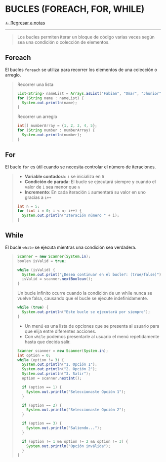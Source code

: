 # BUCLES (FOREACH, FOR, WHILE)

[← Regresar a notas](../../../README.md) <br>

---

> Los bucles permiten iterar un bloque de código varias veces según sea una condición o colección de elementos.

## Foreach
El bucles `foreach` se utiliza para recorrer los elementos de una colección o arreglo.

> Recorrer una lista
>```java
> List<String> nameList = Arrays.asList("Fabian", "Omar", "Jhunior");
> for (String name : nameList) {
>   System.out.println(name);
> }
>```
>
> Recorrer un arreglo
>```java
> int[] numberArray = {1, 2, 3, 4, 5};
> for (String number : numberArray) {
>   System.out.println(number);
> }

## For
El bucle `for` es útil cuando se necesita controlar el número de iteraciones.

> - **Variable contadora**: `i` se inicializa en `0`
> - **Condición de parada**: El bucle se ejecutará siempre y cuando el valor de `i` sea menor que `n`
> - **Incremento**: En cada iteración `i` aumentará su valor en uno gracias a `i++`
>```java
> int n = 5;
> for (int i = 0; i < n; i++) {
>   System.out.println("Iteración número " + i);
> }
>```

## While
El bucle `while` se ejecuta mientras una condición sea verdadera.

>```java
> Scanner = new Scanner(System.in);
> boolen isValid = true;
>
> while (isValid) {
>   System.out.print("¿Desea continuar en el bucle?: (true/false)");
>   isValid = scanner.nextBoolean();
> }
>```
>
> Un bucle infinito ocurre cuando la condición de un while nunca se vuelve falsa, causando que el bucle se ejecute indefinidamente.
>```java
> while (true) {
>   System.out.println("Este bucle se ejecutará por siempre");
> }
>```
>
> - Un menú es una lista de opciones que se presenta al usuario para que elija entre diferentes acciones. 
> - Con `while` podemos presentarle al usuario el menú repetidamente hasta que decida salir. 
>```java
> Scanner scanner = new Scanner(System.in);
> int option = 0;
> while (option != 3) {
>   System.out.println("1. Opción 1");
>   System.out.println("2. Opción 2");
>   System.out.println("3. Salir");
>   option = scanner.nextInt();
>
>   if (option == 1) {
>     System.out.println("Seleccionaste Opción 1");
>   }
>
>   if (option == 2) {
>     System.out.println("Seleccionaste Opción 2");
>   }
>
>   if (option == 3) {
>     System.out.println("Saliendo...");
>   }
>
>   if (option != 1 && option != 2 && option != 3) {
>     System.out.println("Opción inválida");
>   }
> }
>```


